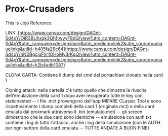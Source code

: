# Prox-Crusaders
This is Jojo Reference

LINK: [https://www.canva.com/design/DAGnt-Sd4oY/OiR3BUhxqk3Qh1twyyF8dQ/view?utm_content=DAGnt-Sd4oY&utm_campaign=designshare&utm_medium=link2&utm_source=uniquelinks&utlId=h405fa26c64](https://www.canva.com/design/DAGnt-Sd4oY/nN0BgcjuFnr1OHoMy3rKgQ/view?utm_content=DAGnt-Sd4oY&utm_campaign=designshare&utm_medium=link2&utm_source=uniquelinks&utlId=h2b4edb1087)

CLONA CARTA: Contiene il dump del cmd del portachiavi clonato nella card 1

Cloning attack: nella cartella c'è tutto quello che dimostra la riuscita dell'emulazione della card 1 dopo aver recuperato tutte le key con staticnested -- i file .mct provengono dall'app MIFARE CLassic Tool e sono rispettivamente i dump completi della card 1 (originale.mct) e della card emulata dal proxmark attraverso il .bin (emulato.mct) -- gli screen dimostrano che le due card sono identiche -- emulazione con auth.txt contiene i log di tutto l'attacco; anche i log della simulazione (con le AUTH per ogni settore della card emulata -- TUTTE ANDATE A BUON FINE) 
